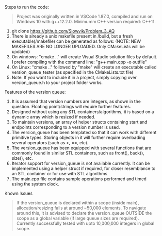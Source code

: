 Steps to run the code:
> Project was originally written in VSCode 1.87.0, compiled and run on Windows 10 with g++12.2.0. Minimumm C++ version required: C++11.
1. git clone https://github.com/Slowvik/Problem_3_AQ
2. There is already a unix makefile present in /build, but a fresh executable(/makefile) can be generated as follows: (NOTE: NEW MAKEFILES ARE NO LONGER UPLOADED. Only CMakeLists will be updated)
3. On windows: "cmake .." will create Visual Studio solution files by default. I prefer compiling with the command line: "g++ main.cpp -o outfile"
4. On Linux: "cmake .." followed by "make" will create an executable called version_queue_tester (as specified in the CMakeLists.txt file)
5. Note: If you want to include it in a project, simply copying over version_queue.h to your project folder works.

Features of the version queue:
1. It is assumed that version numbers are integers, as shown in the question. Floating point/strings will require further features.
2. Designed without using any STL containers/algorithms, it is based on a dynamic array which is resized if needed.
3. To maintain versions, an array of helper structs containing start and endpoints corresponding to a version number is used.
4. The version_queue has been templated so that it can work with different primitive types. Storing objects in it will further require overloading several operators (such as >, ==, etc).
5. The version_queue has been equipped with several functions that are commonly found in similar STL containers, such as front(), back(), size(), etc.
6. Iterator support for version_queue is not available currently. It can be implemented using a helper struct if required, for closer resemblance to an STL container or for use with STL algorithms.
7. The main.cpp file contains sample operations performed and timed using the system clock. 

Known Issues
> If the version_queue is declared within a scope (inside main), allocation/resizing fails at around ~50,000 elements. To navigate around this, it is advised to declare the version_queue OUTSIDE the scope as a global variable (if large queue sizes are required). Currently successfully tested with upto 10,000,000 integers in global scope.
